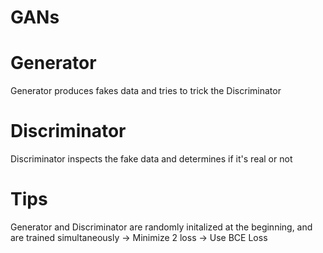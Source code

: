 # GANs

# Generator

Generator produces fakes data and tries to trick the Discriminator

# Discriminator

Discriminator inspects the fake data and determines if it's real or not

# Tips

Generator and Discriminator are randomly initalized at the beginning, and are trained simultaneously -> Minimize 2 loss
-> Use BCE Loss
